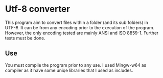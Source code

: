 # Utf-8 converter

This program aim to convert files within a folder (and its sub folders) in UTF-8.
It can be from any encoding prior to the execution of the program. However, the only encoding tested are mainly ANSI and ISO 8859-1.
Further tests must be done.

## Use

You must compile the program prior to any use. I used Mingw-w64 as compiler as it have some uniqe libraries that I used as includes.

